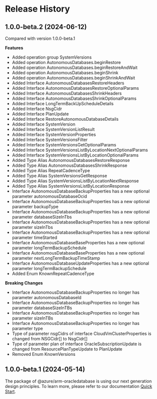 # Release History
    
## 1.0.0-beta.2 (2024-06-12)
Compared with version 1.0.0-beta.1
    
**Features**

  - Added operation group SystemVersions
  - Added operation AutonomousDatabases.beginRestore
  - Added operation AutonomousDatabases.beginRestoreAndWait
  - Added operation AutonomousDatabases.beginShrink
  - Added operation AutonomousDatabases.beginShrinkAndWait
  - Added Interface AutonomousDatabasesRestoreHeaders
  - Added Interface AutonomousDatabasesRestoreOptionalParams
  - Added Interface AutonomousDatabasesShrinkHeaders
  - Added Interface AutonomousDatabasesShrinkOptionalParams
  - Added Interface LongTermBackUpScheduleDetails
  - Added Interface NsgCidr
  - Added Interface PlanUpdate
  - Added Interface RestoreAutonomousDatabaseDetails
  - Added Interface SystemVersion
  - Added Interface SystemVersionListResult
  - Added Interface SystemVersionProperties
  - Added Interface SystemVersionsFilter
  - Added Interface SystemVersionsGetOptionalParams
  - Added Interface SystemVersionsListByLocationNextOptionalParams
  - Added Interface SystemVersionsListByLocationOptionalParams
  - Added Type Alias AutonomousDatabasesRestoreResponse
  - Added Type Alias AutonomousDatabasesShrinkResponse
  - Added Type Alias RepeatCadenceType
  - Added Type Alias SystemVersionsGetResponse
  - Added Type Alias SystemVersionsListByLocationNextResponse
  - Added Type Alias SystemVersionsListByLocationResponse
  - Interface AutonomousDatabaseBackupProperties has a new optional parameter autonomousDatabaseOcid
  - Interface AutonomousDatabaseBackupProperties has a new optional parameter backupType
  - Interface AutonomousDatabaseBackupProperties has a new optional parameter databaseSizeInTbs
  - Interface AutonomousDatabaseBackupProperties has a new optional parameter sizeInTbs
  - Interface AutonomousDatabaseBackupProperties has a new optional parameter timeStarted
  - Interface AutonomousDatabaseBaseProperties has a new optional parameter longTermBackupSchedule
  - Interface AutonomousDatabaseBaseProperties has a new optional parameter nextLongTermBackupTimeStamp
  - Interface AutonomousDatabaseUpdateProperties has a new optional parameter longTermBackupSchedule
  - Added Enum KnownRepeatCadenceType

**Breaking Changes**

  - Interface AutonomousDatabaseBackupProperties no longer has parameter autonomousDatabaseId
  - Interface AutonomousDatabaseBackupProperties no longer has parameter databaseSizeInTBs
  - Interface AutonomousDatabaseBackupProperties no longer has parameter sizeInTBs
  - Interface AutonomousDatabaseBackupProperties no longer has parameter type
  - Type of parameter nsgCidrs of interface CloudVmClusterProperties is changed from NSGCidr[] to NsgCidr[]
  - Type of parameter plan of interface OracleSubscriptionUpdate is changed from ResourcePlanTypeUpdate to PlanUpdate
  - Removed Enum KnownVersions
    
    
## 1.0.0-beta.1 (2024-05-14)

The package of @azure/arm-oracledatabase is using our next generation design principles. To learn more, please refer to our documentation [Quick Start](https://aka.ms/azsdk/js/mgmt/quickstart).
